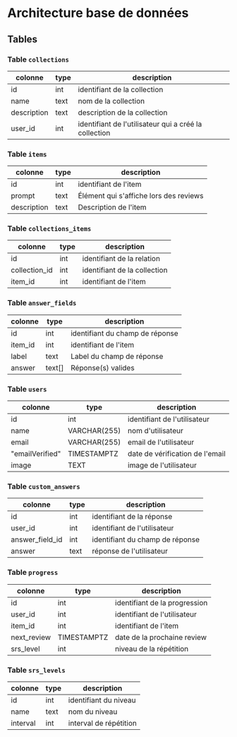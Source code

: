 # Architecture base de données
## Tables
### Table `collections`
| colonne | type | description|
|---------|------| ---|
|  id     | int  | identifiant de la collection|
|  name   | text | nom de la collection|
|  description | text | description de la collection|
| user_id | int | identifiant de l'utilisateur qui a créé la collection|


### Table `items`
| colonne | type | description                            |
|---------|------|----------------------------------------|
| id      | int  | identifiant de l'item                  |
| prompt  | text | Élément qui s'affiche lors des reviews |
| description | text | Description de l'item                |

### Table `collections_items`
| colonne | type | description|
|---------|------| ---|
|  id     | int  | identifiant de la relation|
|  collection_id | int | identifiant de la collection|
|  item_id | int | identifiant de l'item|

### Table `answer_fields`

| colonne | type   | description                    |
|---------|--------|--------------------------------|
|  id     | int    | identifiant du champ de réponse |
|  item_id | int    | identifiant de l'item          |
| label | text   | Label du champ de réponse      |
| answer | text[] | Réponse(s) valides             |

### Table `users`
| colonne | type         | description|
|---------|--------------| ---|
| id      | int          | identifiant de l'utilisateur|
| name    | VARCHAR(255) | nom d'utilisateur|
| email   | VARCHAR(255) | email de l'utilisateur|
|"emailVerified" | TIMESTAMPTZ  | date de vérification de l'email|
| image   | TEXT         | image de l'utilisateur|

### Table `custom_answers`
| colonne         | type | description                     |
|-----------------|------|---------------------------------|
| id              | int  | identifiant de la réponse       |
| user_id         | int | identifiant de l'utilisateur    |
| answer_field_id | int | identifiant du champ de réponse |
| answer          | text | réponse de l'utilisateur        |

### Table `progress`
| colonne         | type | description                     |
|-----------------|------|---------------------------------|
| id              | int  | identifiant de la progression   |
| user_id         | int | identifiant de l'utilisateur    |
| item_id         | int | identifiant de l'item            |
| next_review     | TIMESTAMPTZ | date de la prochaine review |
| srs_level       | int  | niveau de la répétition         |

### Table `srs_levels`
| colonne         | type | description                     |
|-----------------|------|---------------------------------|
| id              | int  | identifiant du niveau           |
| name            | text | nom du niveau                   |
| interval        | int  | interval de répétition          |



